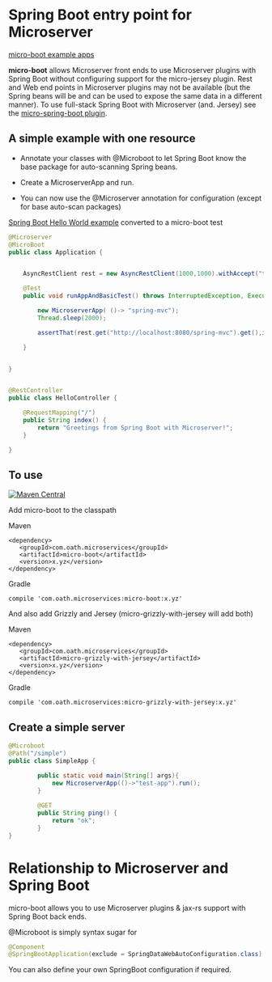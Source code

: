 # Spring Boot entry point for Microserver

[micro-boot example apps](https://github.com/aol/micro-server/tree/master/micro-boot/src/test/java/app)

**micro-boot** allows Microserver front ends to use Microserver plugins with Spring Boot without configuring support for the micro-jersey plugin. Rest and Web end points in Microserver
plugins may not be available (but the Spring beans will be and can be used to expose the same data in a different manner). 
To use full-stack Spring Boot with Microserver (and. Jersey) see the [micro-spring-boot plugin](https://github.com/aol/micro-server/tree/master/micro-spring-boot).
## A simple example with one resource

* Annotate your classes with @Microboot to let Spring Boot know the base package for auto-scanning Spring beans.

* Create a MicroserverApp and run.

* You can now use the @Microserver annotation for configuration (except for base auto-scan packages)

[Spring Boot Hello World example](https://spring.io/guides/gs/spring-boot/) converted to a micro-boot test

```java
@Microserver
@MicroBoot
public class Application {


    AsyncRestClient rest = new AsyncRestClient(1000,1000).withAccept("text/plain");

    @Test
    public void runAppAndBasicTest() throws InterruptedException, ExecutionException {

        new MicroserverApp( ()-> "spring-mvc");
        Thread.sleep(2000);

        assertThat(rest.get("http://localhost:8080/spring-mvc").get(),is("Greetings from Spring Boot with Microserver!"));

    }


}


@RestController
public class HelloController {

    @RequestMapping("/")
    public String index() {
        return "Greetings from Spring Boot with Microserver!";
    }

}

```

## To use

[![Maven Central](https://maven-badges.herokuapp.com/maven-central/com.oath.microservices/micro-boot/badge.svg)](https://maven-badges.herokuapp.com/maven-central/com.oath.microservices/micro-boot)

Add micro-boot to the classpath

Maven

    <dependency>
       <groupId>com.oath.microservices</groupId>  
       <artifactId>micro-boot</artifactId>
       <version>x.yz</version>
    </dependency>

Gradle

    compile 'com.oath.microservices:micro-boot:x.yz'

And also add Grizzly and Jersey (micro-grizzly-with-jersey will add both)

Maven

    <dependency>
       <groupId>com.oath.microservices</groupId>
       <artifactId>micro-grizzly-with-jersey</artifactId>
       <version>x.yz</version>
    </dependency>

Gradle

    compile 'com.oath.microservices:micro-grizzly-with-jersey:x.yz'


## Create a simple server
```java
@Microboot
@Path("/simple")
public class SimpleApp {

        public static void main(String[] args){
            new MicroserverApp(()->"test-app").run();
        }
        
        @GET
        public String ping() {
            return "ok";
        }
}
```
# Relationship to Microserver and Spring Boot

micro-boot allows you to use Microserver plugins & jax-rs support with Spring Boot back ends.


@Microboot is simply syntax sugar for 

 ```java
@Component
@SpringBootApplication(exclude = SpringDataWebAutoConfiguration.class)
 ```

You can also define your own SpringBoot configuration if required.
